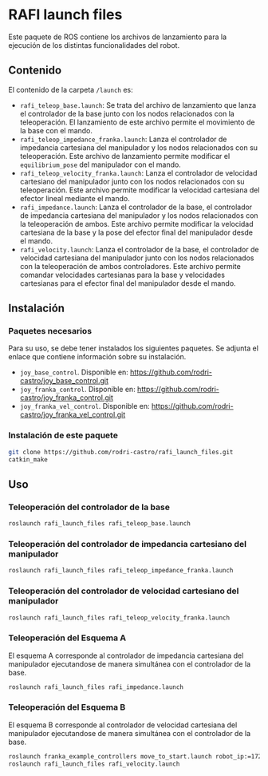 # RAFI launch files

Este paquete de ROS contiene los archivos de lanzamiento para la ejecución de los distintas funcionalidades del robot.

## Contenido

El contenido de la carpeta `/launch` es:
- `rafi_teleop_base.launch`: Se trata del archivo de lanzamiento que lanza el controlador de la base junto con los nodos relacionados con la teleoperación. El lanzamiento de este archivo permite el movimiento de la base con el mando.
- `rafi_teleop_impedance_franka.launch`: Lanza el controlador de impedancia cartesiana del manipulador y los nodos relacionados con su teleoperación. Este archivo de lanzamiento permite modificar el `equilibrium_pose` del manipulador con el mando.
- `rafi_teleop_velocity_franka.launch`: Lanza el controlador de velocidad cartesiano del manipulador junto con los nodos relacionados con su teleoperación. Este archivo permite modificar la velocidad cartesiana del efector lineal mediante el mando.
- `rafi_impedance.launch`: Lanza el controlador de la base, el controlador de impedancia cartesiana del manipulador y los nodos relacionados con la teleoperación de ambos. Este archivo permite modificar la velocidad cartesiana de la base y la pose del efector final del manipulador desde el mando.
- `rafi_velocity.launch`: Lanza el controlador de la base, el controlador de velocidad cartesiana del manipulador junto con los nodos relacionados con la teleoperación de ambos controladores. Este archivo permite comandar velocidades cartesianas para la base y velocidades cartesianas para el efector final del manipulador desde el mando.


## Instalación

### Paquetes necesarios

Para su uso, se debe tener instalados los siguientes paquetes. Se adjunta el enlace que contiene información sobre su instalación.
- `joy_base_control`. Disponible en: https://github.com/rodri-castro/joy_base_control.git
- `joy_franka_control`. Disponible en: https://github.com/rodri-castro/joy_franka_control.git
- `joy_franka_vel_control`. Disponible en: https://github.com/rodri-castro/joy_franka_vel_control.git

### Instalación de este paquete

```bash
git clone https://github.com/rodri-castro/rafi_launch_files.git
catkin_make
```

## Uso

###  Teleoperación del controlador de la base

```bash
roslaunch rafi_launch_files rafi_teleop_base.launch
```

###  Teleoperación del controlador de impedancia cartesiano del manipulador

```bash
roslaunch rafi_launch_files rafi_teleop_impedance_franka.launch
```

###  Teleoperación del controlador de velocidad cartesiano del manipulador

```bash
roslaunch rafi_launch_files rafi_teleop_velocity_franka.launch
```

###  Teleoperación del Esquema A
El esquema A corresponde al controlador de impedancia cartesiana del manipulador ejecutandose de manera simultánea con el controlador de la base.

```bash
roslaunch rafi_launch_files rafi_impedance.launch
```

###  Teleoperación del Esquema B
El esquema B corresponde al controlador de velocidad cartesiana del manipulador ejecutandose de manera simultánea con el controlador de la base.

```bash
roslaunch franka_example_controllers move_to_start.launch robot_ip:=172.16.0.2 load_gripper:=false robot:=panda
roslaunch rafi_launch_files rafi_velocity.launch
```

